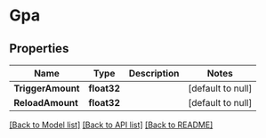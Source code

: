 # Gpa

## Properties
Name | Type | Description | Notes
------------ | ------------- | ------------- | -------------
**TriggerAmount** | **float32** |  | [default to null]
**ReloadAmount** | **float32** |  | [default to null]

[[Back to Model list]](../README.md#documentation-for-models) [[Back to API list]](../README.md#documentation-for-api-endpoints) [[Back to README]](../README.md)


